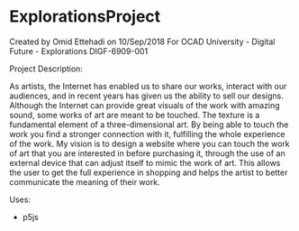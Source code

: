 # ExplorationsProject

Created by Omid Ettehadi on 10/Sep/2018
For OCAD University - Digital Future - Explorations DIGF-6909-001

Project Description:

As artists, the Internet has enabled us to share our works, 
interact with our audiences, and in recent years has given 
us the ability to sell our designs. Although the Internet can
provide great visuals of the work with amazing sound, 
some works of art are meant to be touched. 
The texture is a fundamental element of a 
three-dimensional art. By being able to touch the work
you find a stronger connection with it, fulfilling the
whole experience of the work. My vision is to design 
a website where you can touch the work of art that you
are interested in before purchasing it, through the use
of an external device that can adjust itself to mimic 
the work of art. This allows the user to get the full 
experience in shopping and helps the artist to better 
communicate the meaning of their work.

Uses:
- p5js